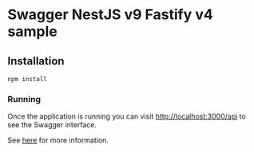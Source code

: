 # Swagger NestJS v9 Fastify v4 sample

## Installation

`npm install`

### Running

Once the application is running you can visit [http://localhost:3000/api](http://localhost:3000/api) to see the Swagger interface.

See [here](https://docs.nestjs.com/recipes/swagger#bootstrap) for more information.